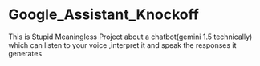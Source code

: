 # Google_Assistant_Knockoff
This is Stupid Meaningless Project about a chatbot(gemini 1.5 technically) which can  listen to your voice ,interpret it and speak the responses it generates
